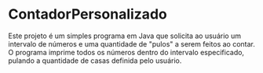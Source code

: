# ContadorPersonalizado
 Este projeto é um simples programa em Java que solicita ao usuário um intervalo de números e uma quantidade de "pulos" a serem feitos ao contar. O programa imprime todos os números dentro do intervalo especificado, pulando a quantidade de casas definida pelo usuário.
